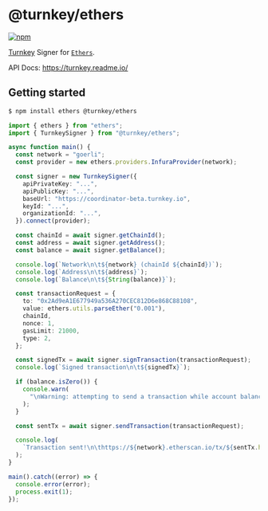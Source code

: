 # @turnkey/ethers

[![npm](https://img.shields.io/npm/v/@turnkey/ethers?color=%234C48FF)](https://www.npmjs.com/package/@turnkey/ethers)

[Turnkey](https://turnkey.io) Signer for [`Ethers`](https://docs.ethers.org/v5/api/signer/).

API Docs: https://turnkey.readme.io/

## Getting started

```bash
$ npm install ethers @turnkey/ethers
```

```typescript
import { ethers } from "ethers";
import { TurnkeySigner } from "@turnkey/ethers";

async function main() {
  const network = "goerli";
  const provider = new ethers.providers.InfuraProvider(network);

  const signer = new TurnkeySigner({
    apiPrivateKey: "...",
    apiPublicKey: "...",
    baseUrl: "https://coordinator-beta.turnkey.io",
    keyId: "...",
    organizationId: "...",
  }).connect(provider);

  const chainId = await signer.getChainId();
  const address = await signer.getAddress();
  const balance = await signer.getBalance();

  console.log(`Network\n\t${network} (chainId ${chainId})`);
  console.log(`Address\n\t${address}`);
  console.log(`Balance\n\t${String(balance)}`);

  const transactionRequest = {
    to: "0x2Ad9eA1E677949a536A270CEC812D6e868C88108",
    value: ethers.utils.parseEther("0.001"),
    chainId,
    nonce: 1,
    gasLimit: 21000,
    type: 2,
  };

  const signedTx = await signer.signTransaction(transactionRequest);
  console.log(`Signed transaction\n\t${signedTx}`);

  if (balance.isZero()) {
    console.warn(
      "\nWarning: attempting to send a transaction while account balance is zero\n"
    );
  }

  const sentTx = await signer.sendTransaction(transactionRequest);

  console.log(
    `Transaction sent!\n\thttps://${network}.etherscan.io/tx/${sentTx.hash}`
  );
}

main().catch((error) => {
  console.error(error);
  process.exit(1);
});
```
